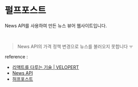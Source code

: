 # 펄프포스트

News API를 사용하여 만든 뉴스 뷰어 웹사이트입니다.

<br />

> News API의 가격 정책 변경으로 뉴스를 불러오지 못합니다 ㅜ

reference :

- [리액트를 다루는 기술 | VELOPERT](http://www.yes24.com/Product/Goods/79260300)
- [News API](https://newsapi.org/)
- [허프포스트](https://www.huffingtonpost.kr/)
